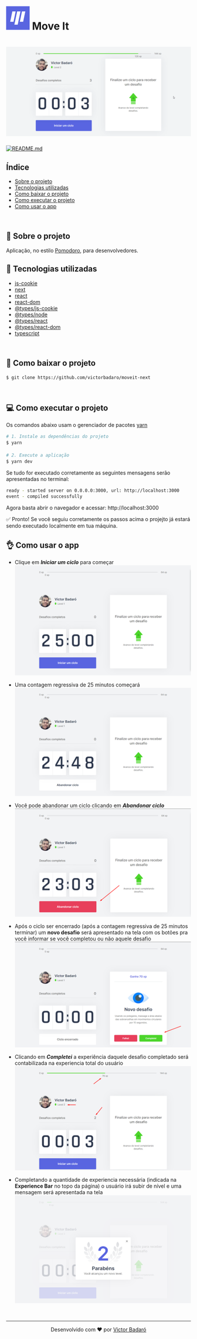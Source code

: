 <h1>
    <img src="./docs/logo.png">
    Move It
</h1>

<h1 align="center">
    <img src="./docs/running.gif" alt="App">
</h1>

[![README.md](https://img.shields.io/badge/-Read%20in%20English-brightgreen?style=for-the-badge)](./README.md)

## Índice

* [Sobre o projeto](#-sobre-o-projeto)
* [Tecnologias utilizadas](#-tecnologias-utilizadas)
* [Como baixar o projeto](#-como-baixar-o-projeto)
* [Como executar o projeto](#-como-executar-o-projeto)
* [Como usar o app](#-como-usar-o-app)
<br>

## 🧾 Sobre o projeto

Aplicação, no estilo [Pomodoro](https://pomofocus.io/), para desenvolvedores.
<br>

## 🚀 Tecnologias utilizadas

* [js-cookie](https://www.npmjs.com/package/js-cookie)
* [next](https://nextjs.org/)
* [react](https://reactjs.org/)
* [react-dom](https://www.npmjs.com/package/react-dom)
* [@types/js-cookie](https://www.npmjs.com/package/@types/js-cookie)
* [@types/node](https://www.npmjs.com/package/@types/node)
* [@types/react](https://www.npmjs.com/package/@types/react)
* [@types/react-dom](https://www.npmjs.com/package/@types/react-dom)
* [typescript](https://www.typescriptlang.org/)
<br>

## 🔽 Como baixar o projeto

```bash
$ git clone https://github.com/victorbadaro/moveit-next
```
<br>

## 💻 Como executar o projeto

Os comandos abaixo usam o gerenciador de pacotes [yarn](https://yarnpkg.com/)

```bash
# 1. Instale as dependências do projeto
$ yarn

# 2. Execute a aplicação
$ yarn dev
```

Se tudo for executado corretamente as seguintes mensagens serão apresentadas no terminal:
```bash
ready - started server on 0.0.0.0:3000, url: http://localhost:3000
event - compiled successfully
```

Agora basta abrir o navegador e acessar: http://localhost:3000

✅ Pronto! Se você seguiu corretamente os passos acima o projejto já estará sendo executado localmente em tua máquina.
<br>

## 👌 Como usar o app

* Clique em **_Iniciar um ciclo_** para começar
    <img src="./docs/before_start_countdown.png" alt="Iniciar um ciclo">

* Uma contagem regressiva de 25 minutos começará
    <img src="./docs/after_start_countdown.png" alt="Ciclo iniciado">

* Você pode abandonar um ciclo clicando em **_Abandonar ciclo_**
    <img src="./docs/abandonar_ciclo_button.png" alt="Abandonar ciclo">

* Após o ciclo ser encerrado (após a contagem regressiva de 25 minutos terminar) um **novo desafio** será apresentado na tela com os botões pra você informar se você completou ou não aquele desafio
    <img src="./docs/new_challenge.png" alt="Novo desafio">

* Clicando em **_Completei_** a experiência daquele desafio completado será contabilizada na experiencia total do usuário
    <img src="./docs/getting_experience.png" alt="Completando desafio">

* Completando a quantidade de experiencia necessária (indicada na **Experience Bar** no topo da página) o usuário irá subir de nível e uma mensagem será apresentada na tela
    <img src="./docs/level_up.png" alt="Level Up">

<br>

---
<p align="center">Desenvolvido com ❤ por <a href="https://github.com/victorbadaro">Victor Badaró</a></p>